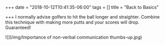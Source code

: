 +++
date = "2018-10-12T10:41:35-06:00"
tags = []
title = "Back to Basics"

+++
I normally advise golfers to hit the ball longer and straighter. Combine this technique with making more putts and your scores will drop. Guaranteed!

![](/img/Importance of non-verbal communication thumbs-up.jpg)